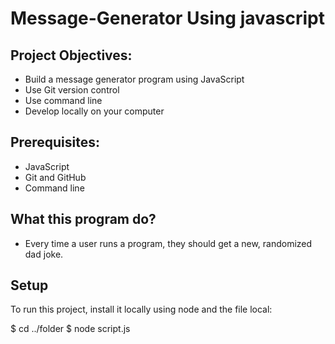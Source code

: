 # Message-Generator Using javascript

## Project Objectives:

+ Build a message generator program using JavaScript
+ Use Git version control
+ Use command line
+ Develop locally on your computer

## Prerequisites:

+ JavaScript
+ Git and GitHub
+ Command line

## What this program do?

+ Every time a user runs a program, they should get a new, randomized dad joke.

## Setup

To run this project, install it locally using node and the file local:

$ cd ../folder
$ node script.js


